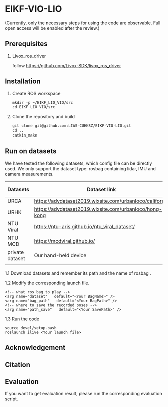 # EIKF-VIO-LIO

(Currently, only the necessary steps for using the code are observable. Full open access will be enabled after the review.)

## Prerequisites

1. Livox_ros_driver

   follow https://github.com/Livox-SDK/livox_ros_driver

## Installation

1. Create ROS workspace

   ```markdown
   mkdir -p ~/EIKF_LIO_VIO/src
   cd EIKF_LIO_VIO/src
   ```

2. Clone the repository and build

   ```markdown
   git clone git@github.com:LIAS-CUHKSZ/EIKF-VIO-LIO.git
   cd ..
   catkin_make
   ```

   

## Run on datasets

We have tested the following datasets, which config file can be directly used. We only support the dataset type: rosbag containing lidar, IMU and camera measurements.

| Datasets        | Dataset link                                            | Launch file       | data preprocess | evaluation script                                            |
| --------------- | ------------------------------------------------------- | ----------------- | --------------- | ------------------------------------------------------------ |
| URCA            | https://advdataset2019.wixsite.com/urbanloco/california | URCA.launch       |                 | UR_evaluation.sh                                             |
| URHK            | https://advdataset2019.wixsite.com/urbanloco/hong-kong  | urbanloco.launch  |                 | UR_evaluation.sh                                             |
| NTU Viral       | https://ntu-aris.github.io/ntu_viral_dataset/           | NTU_VIRAL.launch  |                 | https://ntu-aris.github.io/ntu_viral_dataset/evaluation_tutorial.html |
| NTU MCD         | https://mcdviral.github.io/                             | NTU_Viral2.launch |                 | evaluate_ntu2.sh                                             |
| private dataset | Our hand-held device                                    | ilive_mid.launch  |                 | lab_evaluation.sh                                            |
|                 |                                                         |                   |                 |                                                              |



1.1 Download datasets and remember its path <Your BagPath>and the name of rosbag <Your BagName>. 

1.2 Modify the corresponding launch file.

```
<!-- what ros bag to play -->
<arg name="dataset"   default="<Your BagName>" /> 
<arg name="bag_path"   default="<Your BagPath>" />  
<!-- where to save the recorded poses -->
<arg name="path_save"   default="<Your SavePath>" /> 

```

1.3 Run the code

```
source devel/setup.bash
roslaunch ilive <Your launch file>
```
## Acknowledgement


## Citation



## Evaluation

If you want to get evaluation result, please run the corresponding evaluation script.

